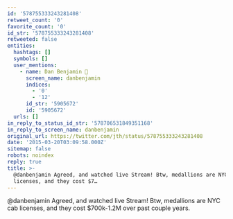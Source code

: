 ```yaml
---
id: '578755333243281408'
retweet_count: '0'
favorite_count: '0'
id_str: '578755333243281408'
retweeted: false
entities:
  hashtags: []
  symbols: []
  user_mentions:
    - name: Dan Benjamin 👻
      screen_name: danbenjamin
      indices:
        - '0'
        - '12'
      id_str: '5905672'
      id: '5905672'
  urls: []
in_reply_to_status_id_str: '578706531849351168'
in_reply_to_screen_name: danbenjamin
original_url: https://twitter.com/jth/status/578755333243281408
date: '2015-03-20T03:09:58.000Z'
sitemap: false
robots: noindex
reply: true
title: >-
  @danbenjamin Agreed, and watched live Stream! Btw, medallions are NYC cab
  licenses, and they cost $7…
---
```


@danbenjamin Agreed, and watched live Stream! Btw, medallions are NYC cab licenses, and they cost $700k-1.2M over past couple years.
